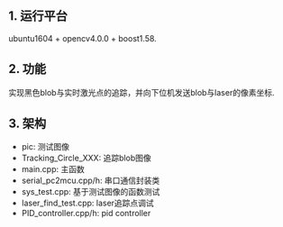 ## 1. 运行平台  
ubuntu1604 + opencv4.0.0 + boost1.58.  

## 2. 功能  
实现黑色blob与实时激光点的追踪，并向下位机发送blob与laser的像素坐标.  

## 3. 架构  
- pic: 测试图像  
- Tracking_Circle_XXX: 追踪blob图像  
- main.cpp: 主函数  
- serial_pc2mcu.cpp/h: 串口通信封装类  
- sys_test.cpp: 基于测试图像的函数测试  
- laser_find_test.cpp: laser追踪点调试  
- PID_controller.cpp/h: pid controller

